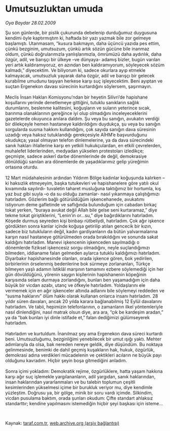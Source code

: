 # Umutsuzluktan umuda

*Oya Baydar 28.02.2009*

<div class="taraf_structure_2col_1zq">
<div class="margen_n">



 <p>Şu son günlerde, bir pislik çukurunda debelenip durduğumuz duygusuna kendimi öyle kaptırmıştım ki, haftada bir yazı yazmak bile zor gelmeye başlamıştı. Utanmasam, “kusura bakmayın, daha üçüncü yazıda pes ettim, çünkü bezginim, umutsuzum, çünkü artık sözün gücüne bile inanmaz oldum, çünkü doğrularımızla yanlışlarımızla, ömrümüzü daha aydınlık, daha özgür, adil, ve barışçı bir ülkeye –ve dünyaya- adamış bizler, bugün varılan yeri artık kaldıramıyoruz, en azından ben kaldıramıyorum, söyleyecek sözüm kalmadı,” diyecektim. Ve biliyorum ki, sadece okurlara ayıp etmekle kalmayacak, umutsuzluk yayarak daha özgür, adil ve barışçı bir gelecek kurabilme umudunu taşıyan herkese karşı suç işleyecektim. Beni ayıptan ve suçtan Ergenekon davası sürecinin kurtardığını söylersem, şaşırmayın. <br/><br/>Meclis İnsan Hakları Komisyonu’ndan bir heyetin Silivri’de hapishane koşullarını yerinde denetlemeye gittiğini, tutuklu sanıkların sağlık durumlarını, beslenme kalitesini, koğuşların ve suların yeterince sıcak, barınma olanaklarının gereğince iyi olup olmadığını inceleyeceklerini gazetelerde okuyunca anılara daldım. Şu veya bu sanığın, avukatın verdiği bir dilekçeyle hemen hastaneye kaldırıldığını duydukça, şu veya bu sanığın sorgularda susma hakkını kullandığını, çok sayıda sanığın dava süresinin uzadığı veya haksız tutuklandığı gerekçesiyle AİHM’e başvurduğunu okudukça; yasal olmayan telefon dinlemelerine, ya da dava sürecindeki sanık hakları ihlallerine karşı en yetkili hukukçulardan, en etkili çevrelerden, muhalefet liderlerinden, medyadan yükselen protestoları izledikçe; geçmişte, sadece askerî darbe dönemlerinde de değil, demokrasiye dönüldüğü sanılan ara dönemlerde de yaşadıklarımız gelip yüreğimin ortasına oturdu. <br/><br/>12 Mart müdahalesinin ardından Yıldırım Bölge kadınlar koğuşunda kalırken –ki haksızlık etmeyeyim, başka tutukevleri ve hapishanelere göre yatılı okul kıvamında sayılırdı- tuvaletin taharet musluğuna taktığımız bir hortumla, kış yaz buz gibi suyla –o da su olduğu zamanlar- nasıl yıkanmaya çalıştığımızı hatırladım. Gözlerim bağlı götürüldüğüm işkencehanede, avukatımı istiyorum deme gafletinde ve saflığında bulunduğum için cabadan birkaç tokat yerken, “buraya avukat değil Allah bile gelse seni kurtaramaz,” diye tekme tokat giriştiklerini, “Lenin’in or...su,” diye bağırdıklarını hatırladım. Köşede durmuş seyreden kişi binbaşı rütbeliydi, hatırladım. Çok ağır işkence gördükten sonra kanlar içinde koğuşa getirilip atılan gencecik bir kızın, sadece biz tutukluların değil, kadın gardiyanların da bütün yalvarmalarına karşın nasıl hastaneye götürülmeden orada bırakıldığını ve sonunda sakat kaldığını hatırladım. Manevi işkencenin işkenceden sayılmadığı o dönemlerde fiziksel işkencesiz sorgu olmadığını, neyle suçlandığımızı bilmeden, iddianame falan gelmeden aylarca tutuklu kaldığımızı hatırladım. Diyarbakır hapishanesinde olanları, orada işkence gören, bok yedirilen, birbirlerinin örselenmiş bedenlerine bok sürmeye zorlananları, Türkçe bilmeyen yaşlı adamın İstiklâl marşının tamamını ezbere söylemediği için her gün dövüldüğünü, yörenin saygın kişilerinin hapishanenin köpeğinin karşısında selam durmaya zorlandığını, bunları ben yaşamadığım için daha büyük bir vicdan azabı, utanç ve öfkeyle hatırladım. Yoldaşlarını ele vermemek için en ağır işkenceler altında adlarını bile söylemeyi reddeden ve “susma haklarını” ölüm hakkı olarak kullanan onlarca insanı hatırladım. 28 yıldır süren davaları, ancak 20 yılda karara bağlanabilmiş 12 Eylül davalarını hatırladım. Ve tabii, hepimizin telefonlarının, o zamanların ilkel yöntemleriyle nasıl dinlendiğini, nasıl matrak olsun diye, ara ara, “çık be kardeşim aradan,” ya da “bak bunları iyi dinle istifade et,” falan dediğimizi gülümseyerek hatırladım. <br/><br/>Hatırladım ve kurtuldum. İnanılmaz şey ama Ergenekon dava süreci kurtardı beni. Umutsuzluğumu, bezginliğimi yenebilecek bir umut ışığı yaktı. Mehter adımlarıyla da olsa, bak nereden nereye geldik, diye düşündüm. Bu noktaya gelinmesinde, benimki de dahil geçmiş kuşakların hak, hukuk, özgürlük, demokrasi adına verdikleri mücadelenin ve çektikleri acıların ne büyük payı olduğunu kavradım. Hiçbir şeyin boşa gitmediğini anladım. <br/><br/>Sonra içimi yokladım: Demokratik rejime, özgürlüklere, hatta yaşam hakkına karşı ağır suç işlemekle yargılananların, adil yargıdan, sanık haklarından, insan haklarından yararlanmaları ve bu talebin toplumun çeşitli kesimlerinden yükselmesi içime bir burukluk veriyor mu, diye kendimle yüzleştim. Doğrusu ya, bir gölge, minik bir soru vardı içimde. Silkindim, vicdan pusulama baktım, orada şunları okudum: Çifte standart ahlaksız standarttır; kendine yapılmasını istemediğin hiçbir şeyi başkası için isteme...</p>

<br/>


<div id="taraf_not">
</div>

</div>


</div>

Kaynak: [taraf.com.tr](http://www.taraf.com.tr:80/makale/4248.htm), [web.archive.org (arşiv bağlantısı)](http://web.archive.org/web/20090522035039/http://www.taraf.com.tr:80/makale/4248.htm)
